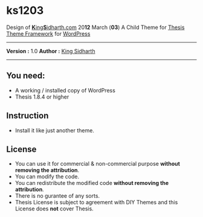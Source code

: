 # ks1203 

Design of [**K**ing**S**idharth.com](http://www.kingsidharth.com) 20**12** March (**03**)
A Child Theme for [Thesis Theme Framework](http://www.64notes.com/thesis) for [WordPress](http://wordpress.org)

------------
**Version :** 1.0
**Author  :** [King Sidharth](http://www.kingsidharth.com)

------------

## You need:
+ A working / installed copy of WordPress
+ Thesis 1.8.4 or higher

## Instruction
+ Install it like just another theme.

## License
+ You can use it for commercial & non-commercial purpose **without removing the attribution**.
+ You can modify the code.
+ You can redistribute the modified code **without removing the attribution**.
+ There is no gurantee of any sorts.
+ Thesis License is subject to agreement with DIY Themes and this License does **not** cover Thesis.

